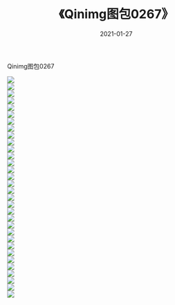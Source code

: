 ﻿---
layout: post
title:  《Qinimg图包0267》
date:   2021-01-27
img: http://imgx.orgx.ga/Qinimg图包/Qinimg图包0267/000.jpg
categories: [美女, 清纯, 唯美]
---

Qinimg图包0267

 ![](http://imgx.orgx.ga/Qinimg图包/Qinimg图包0267/001.jpg) <br>![](http://imgx.orgx.ga/Qinimg图包/Qinimg图包0267/002.jpg) <br>![](http://imgx.orgx.ga/Qinimg图包/Qinimg图包0267/003.jpg) <br>![](http://imgx.orgx.ga/Qinimg图包/Qinimg图包0267/004.jpg) <br>![](http://imgx.orgx.ga/Qinimg图包/Qinimg图包0267/005.jpg) <br>![](http://imgx.orgx.ga/Qinimg图包/Qinimg图包0267/006.jpg) <br>![](http://imgx.orgx.ga/Qinimg图包/Qinimg图包0267/007.jpg) <br>![](http://imgx.orgx.ga/Qinimg图包/Qinimg图包0267/008.jpg) <br>![](http://imgx.orgx.ga/Qinimg图包/Qinimg图包0267/009.jpg) <br>![](http://imgx.orgx.ga/Qinimg图包/Qinimg图包0267/010.jpg) <br>![](http://imgx.orgx.ga/Qinimg图包/Qinimg图包0267/011.jpg) <br>![](http://imgx.orgx.ga/Qinimg图包/Qinimg图包0267/012.jpg) <br>![](http://imgx.orgx.ga/Qinimg图包/Qinimg图包0267/013.jpg) <br>![](http://imgx.orgx.ga/Qinimg图包/Qinimg图包0267/014.jpg) <br>![](http://imgx.orgx.ga/Qinimg图包/Qinimg图包0267/015.jpg) <br>![](http://imgx.orgx.ga/Qinimg图包/Qinimg图包0267/016.jpg) <br>![](http://imgx.orgx.ga/Qinimg图包/Qinimg图包0267/017.jpg) <br>![](http://imgx.orgx.ga/Qinimg图包/Qinimg图包0267/018.jpg) <br>![](http://imgx.orgx.ga/Qinimg图包/Qinimg图包0267/019.jpg) <br>![](http://imgx.orgx.ga/Qinimg图包/Qinimg图包0267/020.jpg) <br>![](http://imgx.orgx.ga/Qinimg图包/Qinimg图包0267/021.jpg) <br>![](http://imgx.orgx.ga/Qinimg图包/Qinimg图包0267/022.jpg) <br>![](http://imgx.orgx.ga/Qinimg图包/Qinimg图包0267/023.jpg) <br>![](http://imgx.orgx.ga/Qinimg图包/Qinimg图包0267/024.jpg) <br>![](http://imgx.orgx.ga/Qinimg图包/Qinimg图包0267/025.jpg) <br>![](http://imgx.orgx.ga/Qinimg图包/Qinimg图包0267/026.jpg) <br>![](http://imgx.orgx.ga/Qinimg图包/Qinimg图包0267/027.jpg) <br>![](http://imgx.orgx.ga/Qinimg图包/Qinimg图包0267/028.jpg) <br>![](http://imgx.orgx.ga/Qinimg图包/Qinimg图包0267/029.jpg) <br>![](http://imgx.orgx.ga/Qinimg图包/Qinimg图包0267/030.jpg) <br>![](http://imgx.orgx.ga/Qinimg图包/Qinimg图包0267/031.jpg) <br>![](http://imgx.orgx.ga/Qinimg图包/Qinimg图包0267/032.jpg) <br>